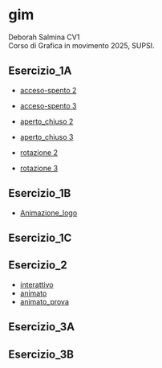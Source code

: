 # gim

Deborah Salmina CV1  
Corso di Grafica in movimento 2025, SUPSI.  


##  Esercizio_1A

- [acceso-spento 2](https://debysalmi.github.io/gim/Esercizio_1A/acceso_spento_2.html)
- [acceso-spento 3](https://debysalmi.github.io/gim/Esercizio_1A/acceso_spento_3.html)
- [aperto_chiuso 2](https://debysalmi.github.io/gim/Esercizio_1A/aperto_chiuso_2.html)
- [aperto_chiuso 3](https://debysalmi.github.io/gim/Esercizio_1A/aperto_chiuso_3.html)

- [rotazione 2]()
- [rotazione 3]()


##  Esercizio_1B
- [Animazione_logo](https://debysalmi.github.io/gim/Esercizio_1B/index.html)

##  Esercizio_1C

##  Esercizio_2
- [interattivo](https://debysalmi.github.io/gim/Esercizio_2/index_interattivo.html)
- [animato](https://debysalmi.github.io/gim/Esercizio_2/index_animato.html)
- [animato_prova](https://debysalmi.github.io/gim/Esercizio_2/index_animato_prova.html)
##  Esercizio_3A

##  Esercizio_3B
